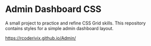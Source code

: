 # Admin Dashboard CSS  

A small project to practice and refine CSS Grid skills. This repository contains styles for a simple admin dashboard layout. 

https://rcoderivix.github.io/Admin/
